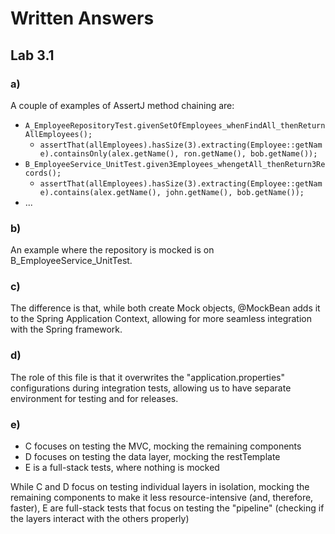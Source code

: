 # Written Answers

## Lab 3.1

### a)

A couple of examples of AssertJ method chaining are:

* `A_EmployeeRepositoryTest.givenSetOfEmployees_whenFindAll_thenReturnAllEmployees();`
  * `assertThat(allEmployees).hasSize(3).extracting(Employee::getName).containsOnly(alex.getName(), ron.getName(), bob.getName());`
* `B_EmployeeService_UnitTest.given3Employees_whengetAll_thenReturn3Records();`
  * `assertThat(allEmployees).hasSize(3).extracting(Employee::getName).contains(alex.getName(), john.getName(), bob.getName());` 
* ...

### b)

An example where the repository is mocked is on B_EmployeeService_UnitTest.

### c)

The difference is that, while both create Mock objects, @MockBean adds it to the Spring Application Context, allowing for more seamless integration with the Spring framework.

### d)

The role of this file is that it overwrites the "application.properties" configurations during integration tests, allowing us to have separate environment for testing and for releases.

### e)

* C focuses on testing the MVC, mocking the remaining components
* D focuses on testing the data layer, mocking the restTemplate
* E is a full-stack tests, where nothing is mocked
  
While C and D focus on testing individual layers in isolation, mocking the remaining components to make it less resource-intensive (and, therefore, faster), E are full-stack tests that focus on testing the "pipeline" (checking if the layers interact with the others properly)